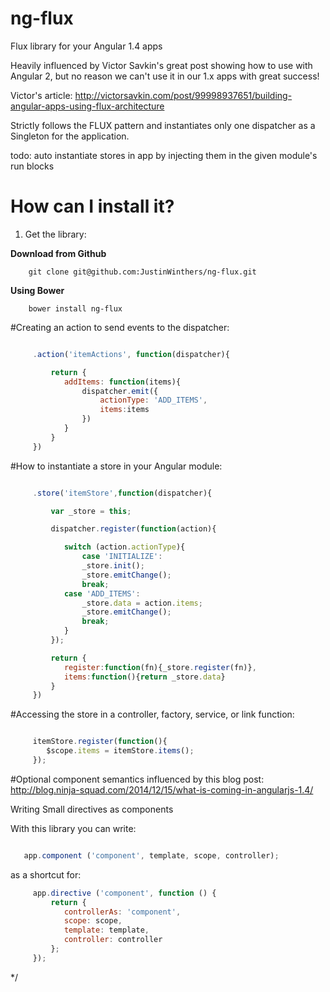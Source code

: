 # ng-flux
Flux library for your Angular 1.4 apps

Heavily influenced by Victor Savkin's great post showing how to use with Angular 2, but no reason
we can't use it in our 1.x apps with great success!

Victor's article:
    http://victorsavkin.com/post/99998937651/building-angular-apps-using-flux-architecture


 Strictly follows the FLUX pattern and instantiates only one dispatcher as a Singleton for the application.

 todo: auto instantiate stores in app by injecting them in the given module's run blocks



How can I install it?
============
1) Get the library:

**Download from Github**

        git clone git@github.com:JustinWinthers/ng-flux.git


**Using Bower**

        bower install ng-flux



#Creating an action to send events to the dispatcher:

````javascript

     .action('itemActions', function(dispatcher){

         return {
            addItems: function(items){
                dispatcher.emit({
                    actionType: 'ADD_ITEMS',
                    items:items
                })
            }
         }
     })

````


#How to instantiate a store in your Angular module:

````javascript

     .store('itemStore',function(dispatcher){

         var _store = this;

         dispatcher.register(function(action){

            switch (action.actionType){
                case 'INITIALIZE':
                _store.init();
                _store.emitChange();
                break;
            case 'ADD_ITEMS':
                _store.data = action.items;
                _store.emitChange();
                break;
            }
         });

         return {
            register:function(fn){_store.register(fn)},
            items:function(){return _store.data}
         }
     })
````


#Accessing the store in a controller, factory, service, or link function:

````javascript

     itemStore.register(function(){
        $scope.items = itemStore.items();
     });

````

#Optional component semantics influenced by this blog post:
 http://blog.ninja-squad.com/2014/12/15/what-is-coming-in-angularjs-1.4/

 Writing Small directives as components

 With this library you can write:

 ````javascript

    app.component ('component', template, scope, controller);

````

 as a shortcut for:

````javascript
     app.directive ('component', function () {
         return {
            controllerAs: 'component',
            scope: scope,
            template: template,
            controller: controller
         };
     });
 ````

 */